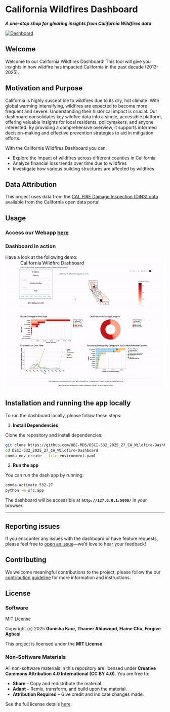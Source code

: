 # California Wildfires Dashboard
***A one-stop shop for glearing insights from California Wildfires data***

[![Dashboard](https://img.shields.io/badge/Dashboard-Live-brightgreen)](https://dsci-532-2025-27-ca-wildfire-dashboard.onrender.com/)

## Welcome
Welcome to our California Wildfires Dashboard! This tool will give you insights in how wildfire has impacted California in the past decade (2013-2025).

## Motivation and Purpose
California is highly susceptible to wildfires due to its dry, hot climate. With global warming intensifying, wildfires are expected to become more frequent and severe. Understanding their historical impact is crucial. Our dashboard consolidates key wildfire data into a single, accessible platform, offering valuable insights for local residents, policymakers, and anyone interested. By providing a comprehensive overview, it supports informed decision-making and effective prevention strategies to aid in mitigation efforts. 

With the California Wildfires Dashboard you can:
- Explore the impact of wildfires across different counties in California
- Analyze financial loss trends over time due to wildfires
- Investigate how various building structures are affected by wildfires

## Data Attribution
This project uses data from the [CAL FIRE Damage Inspection (DINS) data](https://data.ca.gov/dataset/cal-fire-damage-inspection-dins-data) available from the California open data portal.


## Usage
### Access our Webapp [here](https://dsci-532-2025-27-ca-wildfire-dashboard.onrender.com/)

### Dashboard in action
Have a look at the following demo:
![gif of California wildfire dashboard](img/demo.gif)

## Installation and running the app locally
To run the dashboard locally, please follow these steps:
1) **Install Dependencies**

Clone the repository and install dependencies:
```bash
git clone https://github.com/UBC-MDS/DSCI-532_2025_27_CA_Wildfire-Dashboard.git
cd DSCI-532_2025_27_CA_Wildfire-Dashboard
conda env create --file environment.yaml
```
2) **Run the app**

You can run the dash app by running:
```bash
conda activate 532-27
python -m src.app
```
The dashboard will be accessible at **`http://127.0.0.1:5000/`** in your browser.  

---

## Reporting issues
If you encounter any issues with the dashboard or have feature requests, please feel free to [open an issue](https://github.com/UBC-MDS/DSCI-532_2025_27_CA_Wildfire-Dashboard/issues)—we’d love to hear your feedback!

## Contributing
We welcome meaningful contributions to the project, please follow the our [contribution guideline](https://github.com/UBC-MDS/DSCI-532_2025_27_CA_Wildfire-Dashboard/blob/main/CONTRIBUTING.md) for more information and instructions.


## License
### **Software**  
MIT License  

Copyright (c) 2025 **Gunisha Kaur, Thamer Aldawood, Elaine Chu, Forgive Agbesi**  

This project is licensed under the **MIT License**.

### **Non-Software Materials**  
All non-software materials in this repository are licensed under **Creative Commons Attribution 4.0 International (CC BY 4.0)**. You are free to:  
- **Share** – Copy and redistribute the material.  
- **Adapt** – Remix, transform, and build upon the material.  
- **Attribution Required** – Give credit and indicate changes made.  

See the full license details [here](LICENSE.md).  
